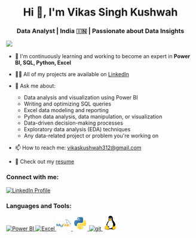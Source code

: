 <h1 align="center">Hi 👋, I'm Vikas Singh Kushwah</h1>
<h3 align="center">Data Analyst | India 🇮🇳 | Passionate about Data Insights</h3>

![](https://komarev.com/ghpvc/?username=vikaskushwah312&color=brightgreen)


- 🌱 I'm continuously learning and working to become an expert in **Power BI, SQL, Python, Excel**

- 👨‍💻 All of my projects are available on [LinkedIn](https://www.linkedin.com/in/vikas-singh-kushwah-268228168/)

- 💬 Ask me about:
    - Data analysis and visualization using Power BI 
    - Writing and optimizing SQL queries 
    - Excel data modeling and reporting 
    - Python data analysis, data manipulation, or visualization 
    - Data-driven decision-making processes 
    - Exploratory data analysis (EDA) techniques 
    - Any data-related project or problem you're working on

- 📫 How to reach me: [vikaskushwah312@gmail.com](mailto:vikaskushwah312@gmail.com)

- 📄 Check out my [resume](resume)

<h3 align="left">Connect with me:</h3>
<p align="left"> 
  <a href="[https://www.linkedin.com/in/your-linkedin-profile](https://www.linkedin.com/in/vikas-singh-kushwah-268228168/)">
    <img src="https://raw.githubusercontent.com/rahuldkjain/github-profile-readme-generator/master/src/images/icons/Social/linked-in-alt.svg" alt="LinkedIn Profile" width="40" height="40">
  </a>
<!-- You can add social media or professional networking links here if you have any -->
</p>

<h3 align="left">Languages and Tools:</h3>
<p align="left">
    <a href="https://powerbi.microsoft.com/">
      <img src="https://logos-world.net/wp-content/uploads/2022/02/Microsoft-Power-BI-Symbol.png" alt="Power BI" width="40" height="40">
    </a>
    <a href="[https://powerbi.microsoft.com/](https://www.microsoft.com/en-in/microsoft-365/excel)">
      <img src="https://cdn1.iconfinder.com/data/icons/famous-brand-apps/100/_-04-512.png" alt="Excel" width="40" height="40">
    </a>
  <a href="https://www.mysql.com/" target="_blank" rel="noreferrer">
      <img src="https://raw.githubusercontent.com/devicons/devicon/master/icons/mysql/mysql-original-wordmark.svg" alt="mysql" width="40" height="40"/>
  </a>
  <a href="[https://www.mysql.com/](https://www.python.org)" target="_blank" rel="noreferrer">
      <img src="https://raw.githubusercontent.com/devicons/devicon/master/icons/python/python-original.svg" alt="python" width="40" height="40"/>
  </a>
  <a href="https://git-scm.com/" target="_blank" rel="noreferrer">
        <img src="https://www.vectorlogo.zone/logos/git-scm/git-scm-icon.svg" alt="git" width="40" height="40"/>
    </a>
    <a href="https://www.linux.org/" target="_blank" rel="noreferrer">
        <img src="https://raw.githubusercontent.com/devicons/devicon/master/icons/linux/linux-original.svg" alt="linux" width="40" height="40"/>
    </a>
    
</p>
